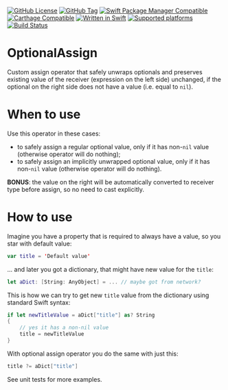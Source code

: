[![GitHub License](https://img.shields.io/github/license/XCEssentials/OptionalAssign.svg?longCache=true)](LICENSE)
[![GitHub Tag](https://img.shields.io/github/tag/XCEssentials/OptionalAssign.svg?longCache=true)](https://github.com/XCEssentials/OptionalAssign/tags)
[![Swift Package Manager Compatible](https://img.shields.io/badge/SPM-compatible-brightgreen.svg?longCache=true)](Package.swift)
[![Carthage Compatible](https://img.shields.io/badge/Carthage-compatible-brightgreen.svg?longCache=true)](https://github.com/Carthage/Carthage)
[![Written in Swift](https://img.shields.io/badge/Swift-5.0-orange.svg?longCache=true)](https://swift.org)
[![Supported platforms](https://img.shields.io/badge/platforms-macOS%20%7C%20iOS%20%7C%20tvOS%20%7C%20watchOS%20%7C%20Linux-blue.svg?longCache=true)](Package.swift)
[![Build Status](https://travis-ci.com/XCEssentials/OptionalAssign.svg?branch=master)](https://travis-ci.com/XCEssentials/OptionalAssign)

# OptionalAssign

Custom assign operator that safely unwraps optionals and preserves existing value of the receiver (expression on the left side) unchanged, if the optional on the right side does not have a value (i.e. equal to `nil`).

# When to use

Use this operator in these cases:
- to safely assign a regular optional value, only if it has non-`nil` value (otherwise operator will do nothing);
- to safely assign an implicitly unwrapped optional value, only if it has non-`nil` value (otherwise operator will do nothing).

**BONUS**: the value on the right will be automatically converted to receiver type before assign, so no need to cast explicitly.

# How to use

Imagine you have a property that is required to always have a value, so you star with default value:

```swift
var title = 'Default value'
```
... and later you got a dictionary, that might have new value for the `title`:

```swift
let aDict: [String: AnyObject] = ... // maybe got from network?
```

This is how we can try to get new `title` value from the dictionary using standard Swift syntax:

```swift
if let newTitleValue = aDict["title"] as? String
{
    // yes it has a non-nil value
    title = newTitleValue
}
```

With optional assign operator you do the same with just this:

```swift
title ?= aDict["title"]
```

See unit tests for more examples.
